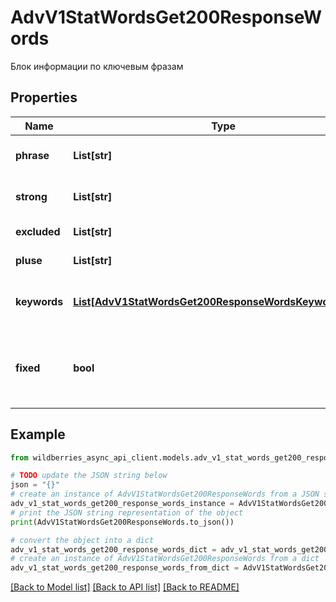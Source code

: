 # AdvV1StatWordsGet200ResponseWords

Блок информации по ключевым фразам

## Properties

Name | Type | Description | Notes
------------ | ------------- | ------------- | -------------
**phrase** | **List[str]** | Фразовое соответствие (минус фразы) | [optional] 
**strong** | **List[str]** | Точное соответствие (минус фразы) | [optional] 
**excluded** | **List[str]** | Минус фразы из поиска | [optional] 
**pluse** | **List[str]** | Фиксированные фразы | [optional] 
**keywords** | [**List[AdvV1StatWordsGet200ResponseWordsKeywordsInner]**](AdvV1StatWordsGet200ResponseWordsKeywordsInner.md) | Блок со статистикой по ключевым фразам | [optional] 
**fixed** | **bool** | Фиксированные ключевые фразы (&#x60;true&#x60; - включены, &#x60;false&#x60; - выключены)  | [optional] 

## Example

```python
from wildberries_async_api_client.models.adv_v1_stat_words_get200_response_words import AdvV1StatWordsGet200ResponseWords

# TODO update the JSON string below
json = "{}"
# create an instance of AdvV1StatWordsGet200ResponseWords from a JSON string
adv_v1_stat_words_get200_response_words_instance = AdvV1StatWordsGet200ResponseWords.from_json(json)
# print the JSON string representation of the object
print(AdvV1StatWordsGet200ResponseWords.to_json())

# convert the object into a dict
adv_v1_stat_words_get200_response_words_dict = adv_v1_stat_words_get200_response_words_instance.to_dict()
# create an instance of AdvV1StatWordsGet200ResponseWords from a dict
adv_v1_stat_words_get200_response_words_from_dict = AdvV1StatWordsGet200ResponseWords.from_dict(adv_v1_stat_words_get200_response_words_dict)
```
[[Back to Model list]](../README.md#documentation-for-models) [[Back to API list]](../README.md#documentation-for-api-endpoints) [[Back to README]](../README.md)


